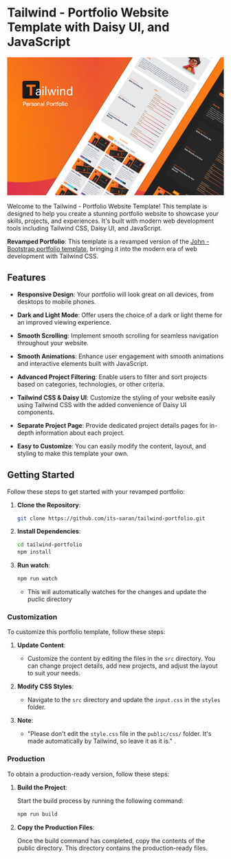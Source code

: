 # Tailwind - Portfolio Website Template with Daisy UI, and JavaScript

![Portfolio Screenshot](/public/images/projects/tail.png)

Welcome to the Tailwind - Portfolio Website Template! This template is designed to help you create a stunning portfolio website to showcase your skills, projects, and experiences. It's built with modern web development tools including Tailwind CSS, Daisy UI, and JavaScript.

**Revamped Portfolio**: This template is a revamped version of the [John - Bootstrap portfolio template](https://github.com/its-saran/john-portfolio), bringing it into the modern era of web development with Tailwind CSS.

## Features

- **Responsive Design**: Your portfolio will look great on all devices, from desktops to mobile phones.


- **Dark and Light Mode**: Offer users the choice of a dark or light theme for an improved viewing experience.

- **Smooth Scrolling**: Implement smooth scrolling for seamless navigation throughout your website.

- **Smooth Animations**: Enhance user engagement with smooth animations and interactive elements built with JavaScript.

- **Advanced Project Filtering**: Enable users to filter and sort projects based on categories, technologies, or other criteria.

- **Tailwind CSS & Daisy UI**: Customize the styling of your website easily using Tailwind CSS with the added convenience of Daisy UI components.


- **Separate Project Page**: Provide dedicated project details pages for in-depth information about each project.

- **Easy to Customize**: You can easily modify the content, layout, and styling to make this template your own.

## Getting Started

Follow these steps to get started with your revamped portfolio:

1. **Clone the Repository**:

   ```bash
   git clone https://github.com/its-saran/tailwind-portfolio.git

2. **Install Dependencies**:

   ```bash
   cd tailwind-portfolio
   npm install

3. **Run watch**:

   ```bash
   npm run watch
   ```

   - This will automatically watches for the changes and update the puclic directory

### Customization

To customize this portfolio template, follow these steps:

1. **Update Content**:
   - Customize the content by editing the files in the `src` directory. You can change project details, add new projects, and adjust the layout to suit your needs.

2. **Modify CSS Styles**:
   - Navigate to the `src` directory and update the `input.css` in the `styles` folder.

3. **Note**:
   - "Please don't edit the `style.css` file in the `public/css/` folder. It's made automatically by Tailwind, so leave it as it is." .

### Production

To obtain a production-ready version, follow these steps:

1. **Build the Project**:

   Start the build process by running the following command:

   ```bash
   npm run build

2. **Copy the Production Files**:

    Once the build command has completed, copy the contents of the public directory. This directory contains the production-ready files.







